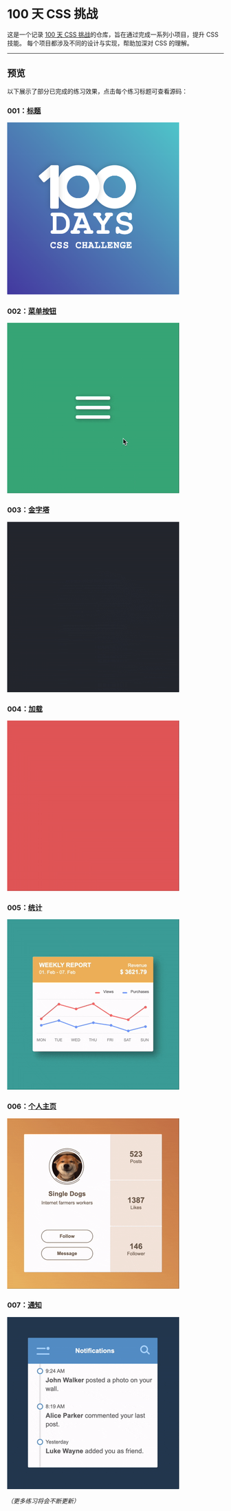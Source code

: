 # 100 天 CSS 挑战
这是一个记录 [100 天 CSS 挑战](https://100dayscss.com/)的仓库，旨在通过完成一系列小项目，提升 CSS 技能。 每个项目都涉及不同的设计与实现，帮助加深对 CSS 的理解。

---

## 预览 

以下展示了部分已完成的练习效果，点击每个练习标题可查看源码：

### 001：[标题](./001-title/)
<img src="./preview/001_title.png" alt="Title" width="400" height="400">

### 002：[菜单按钮](./002-menu-icon/)
![MenuIcon](./preview/002_menu_icon.gif)

### 003：[金字塔](./003-the-pyramid/)
![ThePyramid](./preview/003_the_pyramid.gif)

### 004：[加载](./004-loading/)
![Loading](./preview/004_loading.gif)

### 005：[统计](./005-statistic/)
![Statistic](./preview/005_statistic.gif)

### 006：[个人主页](./006-profile/)
![Statistic](./preview/006_profile.gif)

### 007：[通知](./007-notifications/)
![Statistic](./preview/007_notifications.gif)

_（更多练习将会不断更新）_

